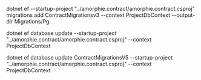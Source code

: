 

 dotnet ef --startup-project "../amorphie.contract/amorphie.contract.csproj" migrations add ContractMigrationsv3 --context ProjectDbContext --output-dir Migrations/Pg

 
dotnet ef database update --startup-project "../amorphie.contract/amorphie.contract.csproj"  --context ProjectDbContext

dotnet ef database update ContractMigrationsV5 --startup-project "../amorphie.contract/amorphie.contract.csproj"  --context ProjectDbContext
 